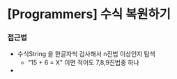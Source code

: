 # [Programmers] 수식 복원하기

### 접근법

- 수식String 을 한글자씩 검사해서 n진법 이상인지 탐색
  - "15 + 6 = X" 이면 적어도 7,8,9진법중 하나
- 